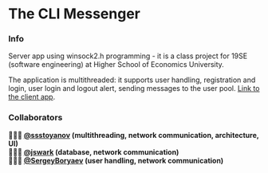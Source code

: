 # The CLI Messenger

### Info

Server app using winsock2.h programming - it is a class project for 19SE (software engineering) at Higher School of Economics University.

The application is multithreaded: it supports user handling, registration and login, user login and logout alert, sending messages to the user pool. [Link to the client app](https://github.com/ssstoyanov/client).

### Collaborators

**👨🏻‍💼 [@ssstoyanov](https://github.com/ssstoyanov) (multithreading, network communication, architecture, UI)**  
**👩🏻‍💻 [@jswark](https://github.com/jswark) (database, network communication)**  
**👨🏻‍💻 [@SergeyBoryaev](https://github.com/SergeyBoryaev) (user handling, network communication)**  
